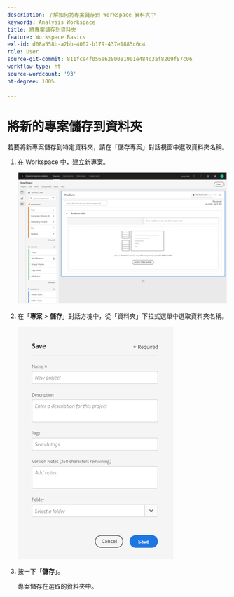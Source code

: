 ```yaml
---
description: 了解如何將專案儲存到 Workspace 資料夾中
keywords: Analysis Workspace
title: 將專案儲存到資料夾
feature: Workspace Basics
exl-id: d08a558b-a2bb-4002-b179-437e1885c6c4
role: User
source-git-commit: 811fce4f056a6280081901e484c3af8209f87c06
workflow-type: ht
source-wordcount: '93'
ht-degree: 100%

---
```


# 將新的專案儲存到資料夾

若要將新專案儲存到特定資料夾，請在「儲存專案」對話視窗中選取資料夾名稱。

1. 在 Workspace 中，建立新專案。

   ![自由形式的表格視窗，您可在其中建立新的專案。](/help/analysis-workspace/build-workspace-project/assets/save-to-folder1.png)

1. 在「**專案** > **儲存**」對話方塊中，從「資料夾」下拉式選單中選取資料夾名稱。

   ![「儲存」視窗，您可在其中將新專案儲存到資料夾。](/help/analysis-workspace/build-workspace-project/assets/save-to-folder2.png)

1. 按一下「**儲存**」。

   專案儲存在選取的資料夾中。
